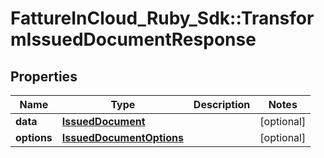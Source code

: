 # FattureInCloud_Ruby_Sdk::TransformIssuedDocumentResponse

## Properties

| Name | Type | Description | Notes |
| ---- | ---- | ----------- | ----- |
| **data** | [**IssuedDocument**](IssuedDocument.md) |  | [optional] |
| **options** | [**IssuedDocumentOptions**](IssuedDocumentOptions.md) |  | [optional] |

